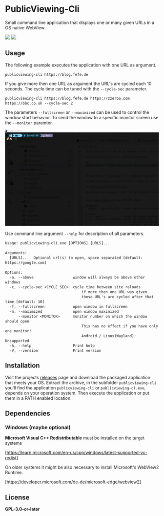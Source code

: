 # PublicViewing-Cli

Small command line application that displays one or many given URLs
in a OS native WebView.

[![](https://github.com/smuel-adm/publicviewing-cli/actions/workflows/build.yml/badge.svg)](https://github.com/smuel-adm/publicviewing-cli/actions)
[![](https://github.com/smuel-adm/publicviewing-cli/actions/workflows/release.yml/badge.svg)](https://github.com/smuel-adm/publicviewing-cli/releases)


## Usage

The following example executes the application with one URL as argument.

```
publicviewing-cli https://blog.fefe.de
```

If you give more then one URL as argument the URL's are cycled each 10 seconds.
The cycle time can be tuned with the `--cycle-sec` parameter.

```
publicviewing-cli https://blog.fefe.de https://zzeroo.com https://bbc.co.uk --cycle-sec 2
```


The parameters `--fullscreen` or `--maximized` can be used to control the window start behavior.
To send the window to a specific monitor screen use the `--monitor` paramter.

![](res/publicviewing-running.gif)

Use command line argument `--help` for description of all parameters.

```
Usage: publicviewing-cli.exe [OPTIONS] [URLS]...

Arguments:
  [URLS]...  Optional url(s) to open, space separated [default: https://google.com]

Options:
  -a, --above                  window will always be above other windows
  -c, --cycle-sec <CYCLE_SEC>  cycle time between site reloads
                                   if more then one URL was given
                                   these URL's are cycled after that time [default: 10]
  -f, --fullscreen             open window in fullscreen
  -m, --maximized              open window maximized
      --monitor <MONITOR>      monitor number on which the window should open
                                   This has no effect if you have only one monitor!
                                   Android / Linux(Wayland): Unsupported
  -h, --help                   Print help
  -V, --version                Print version
  ```

## Installation

Visit the projects [releases] page and download the packaged application that meets your OS.
Extract the archive, in the subfolder `publicviewing-cli` you'll find the application `publicviewing-cli` or `publicviewing-cl.exe`, depends on your operation system.
Then execute the application or put them in a PATH enabled location.

## Dependencies

### Windows (maybe optional)

**Microsoft Visual C++ Redistributable** must be installed on the target systems

[https://learn.microsoft.com/en-us/cpp/windows/latest-supported-vc-redist]

On older systems it might be also necessary to install Microsoft's WebView2 Runtime.

[https://developer.microsoft.com/de-de/microsoft-edge/webview2]


## License

**GPL-3.0-or-later**


[releases]: https://github.com/smuel-adm/publicviewing-cli/releases